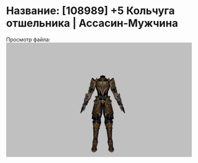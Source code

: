 # Название: [108989] +5 Кольчуга отшельника | Ассасин-Мужчина

Просмотр файла:
![p060033.png](p060033.png)